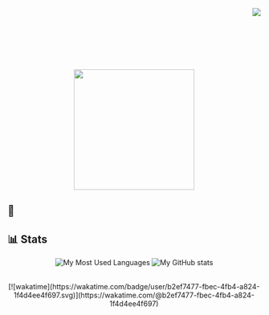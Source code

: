<p align="right">

   <img src="https://komarev.com/ghpvc/?username=mark48853&color=ff69b4&style=flat-square&label=จำนวนคน+ส่+อ+ง"> 

</p>
   
<div display="flex" align="center" >
  <marquee> <h1> 🌟 Sawaddee-Kub </h1> </marquee>


   <img width="240px" src="https://github.com/mark48853/mark48853/blob/main/%E0%B8%AA%E0%B8%A7%E0%B8%B1%E0%B8%AA%E0%B8%94%E0%B8%B5%E0%B8%84%E0%B8%A3%E0%B8%B1%E0%B8%9A-%E0%B8%8A%E0%B8%A1%E0%B8%A3%E0%B8%A1.gif?raw=true">  

</div>
   
## 🙏 

## 📊 Stats
<div display="flex" align="center" > 

![My Most Used Languages](https://github-readme-stats.vercel.app/api/top-langs/?username=mark48853&layout=compact&langs_count=10&count_private=true)
![My GitHub stats](https://github-readme-stats.vercel.app/api?username=mark48853&count_private=true)

   <br/>
   [![wakatime](https://wakatime.com/badge/user/b2ef7477-fbec-4fb4-a824-1f4d4ee4f697.svg)](https://wakatime.com/@b2ef7477-fbec-4fb4-a824-1f4d4ee4f697)
  

